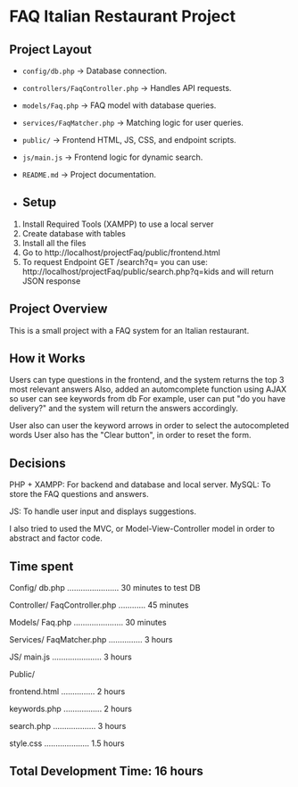 # FAQ Italian Restaurant Project

## Project Layout

- `config/db.php` → Database connection.
- `controllers/FaqController.php` → Handles API requests.
- `models/Faq.php` → FAQ model with database queries.
- `services/FaqMatcher.php` → Matching logic for user queries.
- `public/` → Frontend HTML, JS, CSS, and endpoint scripts.
- `js/main.js` → Frontend logic for dynamic search.
- `README.md` → Project documentation.

- ## Setup
1. Install Required Tools (XAMPP) to use a local server
2. Create database with tables
3. Install all the files
4. Go to http://localhost/projectFaq/public/frontend.html
5. To request Endpoint GET /search?q= you can use: http://localhost/projectFaq/public/search.php?q=kids and will return JSON response
   

## Project Overview
This is a small project with a FAQ system for an Italian restaurant. 

## How it Works
Users can type questions in the frontend, and the system returns the top 3 most relevant answers
Also, added an automcomplete function using AJAX so user can see keywords from db
For example, user can put "do you have delivery?" and the system will return the answers accordingly. 

User also can user the keyword arrows in order to select the autocompleted words
User also has the "Clear button", in order to reset the form.

## Decisions
PHP + XAMPP: For backend and database and local server.
MySQL: To store the FAQ questions and answers.

JS: To handle user input and displays suggestions.

I also tried to used the MVC, or Model-View-Controller model in order to abstract and factor code.

 ## Time spent

Config/
  db.php ....................... 30 minutes to test DB

Controller/
  FaqController.php ............ 45 minutes

Models/
  Faq.php ...................... 30 minutes

Services/
  FaqMatcher.php ............... 3 hours

JS/
  main.js ...................... 3 hours

Public/

  frontend.html ............... 2 hours
  
  keywords.php ................. 2 hours
  
  search.php ................... 3 hours
  
  style.css .................... 1.5 hours

Total Development Time: 16 hours
---

